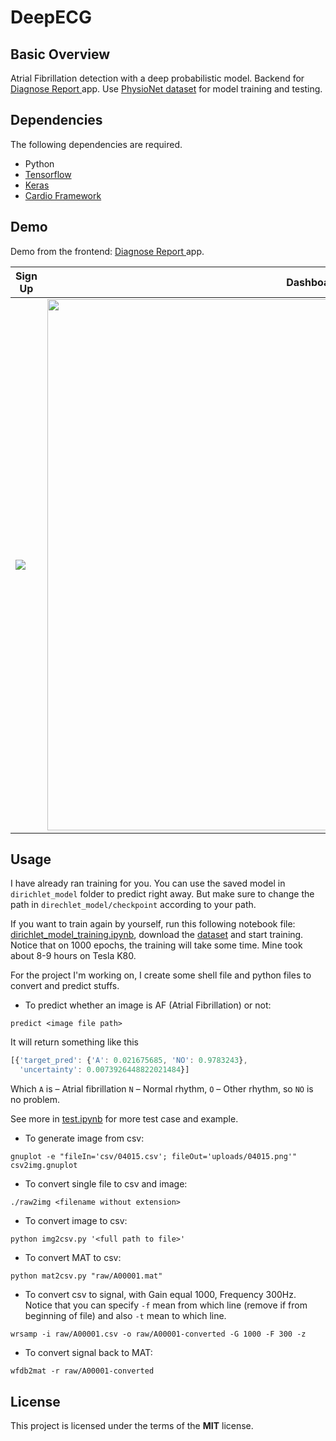 # DeepECG

## Basic Overview
Atrial Fibrillation detection with a deep probabilistic model. Backend for [Diagnose Report ](https://github.com/truongnmt/diagnose-report) app. Use [PhysioNet dataset](https://physionet.org/challenge/2017/) for model training and testing.

## Dependencies
The following dependencies are required.
* Python
* [Tensorflow](https://www.tensorflow.org/install/)
* [Keras](https://keras.io/)
* [Cardio Framework](https://github.com/analysiscenter/cardio)


## Demo
Demo from the frontend: [Diagnose Report ](https://github.com/truongnmt/diagnose-report) app.

|Sign Up|Dashboard|Report detail| Create report|
|-|-|-|-|
|![](https://github.com/truongnmt/diagnose-report/blob/master/screenshots/signup.png)|<img src="https://github.com/truongnmt/diagnose-report/blob/master/screenshots/dashboard.png" width="850" />|![](https://github.com/truongnmt/diagnose-report/blob/master/screenshots/report_detail.png)|![](https://github.com/truongnmt/diagnose-report/blob/master/screenshots/create_report.png)|


## Usage
I have already ran training for you. You can use the saved model in `dirichlet_model` folder to predict right away.
But make sure to change the path in `direchlet_model/checkpoint` according to your path.

If you want to train again by yourself, run this following notebook file: [dirichlet_model_training.ipynb](https://github.com/truongnmt/DeepECG/blob/master/dirichlet_model_training.ipynb), download the [dataset](https://physionet.org/challenge/2017/) and start training. Notice that on 1000 epochs, the training will take some time. Mine took about 8-9 hours on Tesla K80.

For the project I'm working on, I create some shell file and python files to convert and predict stuffs.

* To predict whether an image is AF (Atrial Fibrillation) or not:
```shell
predict <image file path>
```
It will return something like this
```js
[{'target_pred': {'A': 0.021675685, 'NO': 0.9783243},
  'uncertainty': 0.0073926448822021484}]
```
Which `A` is – Atrial fibrillation
`N` – Normal rhythm, `O` – Other rhythm, so `NO` is no problem.

See more in [test.ipynb](https://github.com/truongnmt/DeepECG/blob/master/test.ipynb) for more test case and example.

* To generate image from csv:
```shell
gnuplot -e "fileIn='csv/04015.csv'; fileOut='uploads/04015.png'" csv2img.gnuplot
```

* To convert single file to csv and image:
```shell
./raw2img <filename without extension>
```

* To convert image to csv:
```shell
python img2csv.py '<full path to file>'
```

* To convert MAT to csv:
```shell
python mat2csv.py "raw/A00001.mat"
```

* To convert csv to signal, with Gain equal 1000, Frequency 300Hz. Notice that you can specify `-f` mean from which line (remove if from beginning of file) and also `-t` mean to which line.
```shell
wrsamp -i raw/A00001.csv -o raw/A00001-converted -G 1000 -F 300 -z
```

* To convert signal back to MAT:
```shell
wfdb2mat -r raw/A00001-converted
```

## License
This project is licensed under the terms of the **MIT** license.

